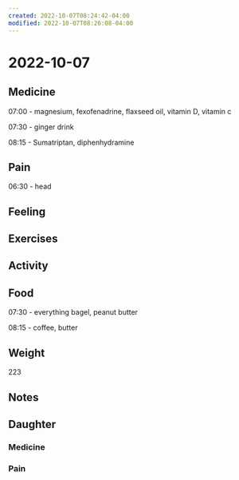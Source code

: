 ```yaml
---
created: 2022-10-07T08:24:42-04:00
modified: 2022-10-07T08:26:08-04:00
---
```


# 2022-10-07

## Medicine

07:00 - magnesium, fexofenadrine, flaxseed oil, vitamin D, vitamin c

07:30 - ginger drink

08:15 - Sumatriptan, diphenhydramine 

## Pain

06:30 - head

## Feeling


## Exercises


## Activity


## Food

07:30 - everything bagel, peanut butter

08:15 - coffee, butter 

## Weight

223

## Notes


## Daughter


### Medicine


### Pain
